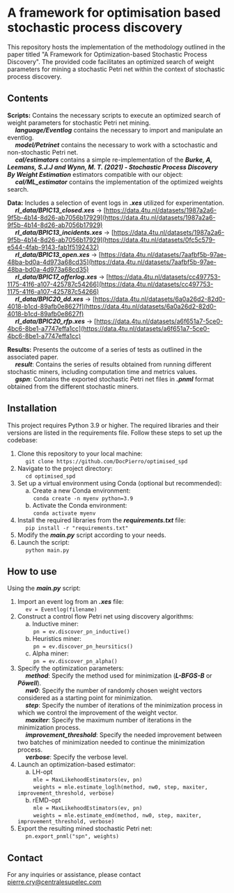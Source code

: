 # A framework for optimisation based stochastic process discovery

This repository hosts the implementation of the methodology outlined in the paper titled "A Framework for Optimization-based Stochastic Process Discovery". The provided code facilitates an optimized search of weight parameters for mining a stochastic Petri net within the context of stochastic process discovery.

## Contents
**Scripts:** Contains the necessary scripts to execute an optimized search of weight parameters for stochastic Petri net mining.<br/>
&emsp; ***language/Eventlog*** contains the necessary to import and manipulate an eventlog.<br/>
&emsp; ***model/Petrinet*** contains the necessary to work with a sctochastic and non-stochastic Petri net.<br/>
&emsp; ***cal/estimators*** contains a simple re-implementation of the ***Burke, A, Leemans, S.J.J and Wynn, M. T. (2021) - Stochastic Process Discovery By Weight Estimation*** estimators compatible with our object:<br/>
&emsp; ***cal/ML_estimator*** contains the implementation of the optimized weights search.<br/>

**Data:** Includes a selection of event logs in ***.xes*** utilized for experimentation.<br/>
&emsp; ***rl_data/BPIC13_closed.xes*** -> [https://data.4tu.nl/datasets/1987a2a6-9f5b-4b14-8d26-ab7056b17929](https://data.4tu.nl/datasets/1987a2a6-9f5b-4b14-8d26-ab7056b17929)<br/>
&emsp; ***rl_data/BPIC13_incidents.xes*** -> [https://data.4tu.nl/datasets/1987a2a6-9f5b-4b14-8d26-ab7056b17929](https://data.4tu.nl/datasets/0fc5c579-e544-4fab-9143-fab1f5192432)<br/>
&emsp; ***rl_data/BPIC13_open.xes*** -> [https://data.4tu.nl/datasets/7aafbf5b-97ae-48ba-bd0a-4d973a68cd35](https://data.4tu.nl/datasets/7aafbf5b-97ae-48ba-bd0a-4d973a68cd35)<br/>
&emsp; ***rl_data/BPIC17_offerlog.xes*** -> [https://data.4tu.nl/datasets/cc497753-1175-41f6-a107-425787c54266](https://data.4tu.nl/datasets/cc497753-1175-41f6-a107-425787c54266)<br/>
&emsp; ***rl_data/BPIC20_dd.xes*** -> [https://data.4tu.nl/datasets/6a0a26d2-82d0-4018-b1cd-89afb0e8627f](https://data.4tu.nl/datasets/6a0a26d2-82d0-4018-b1cd-89afb0e8627f)<br/>
&emsp; ***rl_data/BPIC20_rfp.xes*** -> [https://data.4tu.nl/datasets/a6f651a7-5ce0-4bc6-8be1-a7747effa1cc](https://data.4tu.nl/datasets/a6f651a7-5ce0-4bc6-8be1-a7747effa1cc)<br/>

**Results:** Presents the outcome of a series of tests as outlined in the associated paper.<br/>
&emsp; ***result***: Contains the series of results obtained from running different stochastic miners, including computation time and metrics values.<br/>
&emsp; ***gspn***: Contains the exported stochastic Petri net files in ***.pnml*** format obtained from the different stochastic miners.

## Installation
This project requires Python 3.9 or higher. The required libraries and their versions are listed in the requirements file. Follow these steps to set up the codebase:

1. Clone this repository to your local machine:<br/>
&emsp; `git clone https://github.com/DocPierro/optimised_spd`<br/>
2. Navigate to the project directory:<br/>
&emsp; `cd optimised_spd`<br/>
3. Set up a virtual environment using Conda (optional but recommended):<br/>
&emsp; a. Create a new Conda environment:<br/>
&emsp; &emsp; `conda create -n myenv python=3.9`<br/>
&emsp; b. Activate the Conda environment:<br/>
&emsp; &emsp; `conda activate myenv`<br/>
4. Install the required libraries from the ***requirements.txt*** file:<br/>
&emsp; `pip install -r "requirements.txt"`<br/>
5. Modify the ***main.py*** script according to your needs.
6. Launch the script:<br/>
&emsp; `python main.py`

## How to use
Using the ***main.py*** script:
1. Import an event log from an ***.xes*** file:<br/>
&emsp; `ev = Eventlog(filename)`<br/>
2. Construct a control flow Petri net using discovery algorithms:<br/>
&emsp; a. Inductive miner:<br/>
&emsp; &emsp; `pn = ev.discover_pn_inductive()`<br/>
&emsp; b. Heuristics miner:<br/>
&emsp; &emsp; `pn = ev.discover_pn_heursitics()`<br/>
&emsp; c. Alpha miner:<br/>
&emsp; &emsp; `pn = ev.discover_pn_alpha()`<br/>
3. Specify the optimization parameters:<br/>
&emsp; ***method***: Specify the method used for minimization (***L-BFGS-B*** or ***Pöwell***).<br/>
&emsp; ***nw0***: Specify the number of randomly chosen weight vectors considered as a starting point for minimization.<br/>
&emsp; ***step***: Specify the number of iterations of the minimization process in which we control the improvement of the weight vector.<br/>
&emsp; ***maxiter***: Specify the maximum number of iterations in the minimization process.<br/>
&emsp; ***improvement_threshold***: Specify the needed improvement between two batches of minimization needed to continue the minimization process.<br/>
&emsp; ***verbose***: Specify the verbose level.<br/>
4. Launch an optimization-based estimator:<br/>
&emsp; a. LH-opt<br/>
&emsp; &emsp; `mle = MaxLikehoodEstimators(ev, pn)`<br/>
&emsp; &emsp; `weights = mle.estimate_loglh(method, nw0, step, maxiter, improvement_threshold, verbose)`<br/>
&emsp; b. rEMD-opt<br/>
&emsp; &emsp; `mle = MaxLikehoodEstimators(ev, pn)`<br/>
&emsp; &emsp; `weights = mle.estimate_emd(method, nw0, step, maxiter, improvement_threshold, verbose)`<br/>
5. Export the resulting mined stochastic Petri net:<br/>
&emsp; `pn.export_pnml("spn", weights)`<br/>

## Contact

For any inquiries or assistance, please contact pierre.cry@centralesupelec.com
